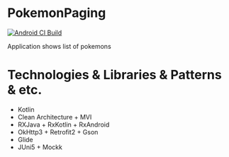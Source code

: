 # PokemonPaging

[![Android CI Build](https://github.com/VEZE/PokemonPaging/actions/workflows/android.yml/badge.svg)](https://github.com/VEZE/PokemonPaging/actions/workflows/android.yml)

Application shows list of pokemons


# Technologies & Libraries & Patterns & etc.

* Kotlin
* Clean Architecture + MVI
* RXJava + RxKotlin + RxAndroid
* OkHttp3 + Retrofit2 + Gson
* Glide
* JUni5 + Mockk
